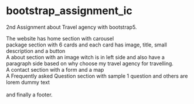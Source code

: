 # bootstrap_assignment_ic

2nd Assignment about Travel agency with bootstrap5.

The website has home section with carousel <br>
package section with 6 cards and each card has image, title, small description and a button <br>
A about section with an image witch is in left side and also have a paragraph side based on why choose my travel agency for travelling. <br>
A contact section with a form and a map <br>
A Frequently asked Question section with sample 1 question and others are lorem dummy text <br><br>
and finally a footer.
